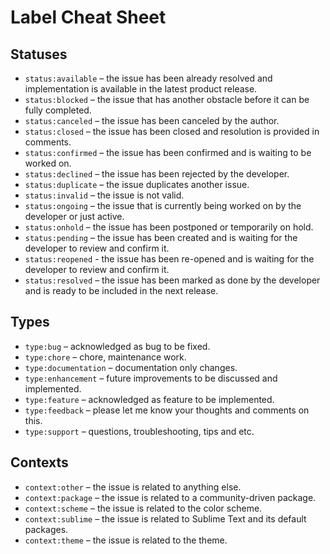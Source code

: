 # Label Cheat Sheet

## Statuses

- `status:available` – the issue has been already resolved and implementation is available in the latest product release.
- `status:blocked` – the issue that has another obstacle before it can be fully completed.
- `status:canceled` – the issue has been canceled by the author.
- `status:closed` – the issue has been closed and resolution is provided in comments.
- `status:confirmed` – the issue has been confirmed and is waiting to be worked on.
- `status:declined` – the issue has been rejected by the developer.
- `status:duplicate` – the issue duplicates another issue.
- `status:invalid` – the issue is not valid.
- `status:ongoing` – the issue that is currently being worked on by the developer or just active.
- `status:onhold` – the issue has been postponed or temporarily on hold.
- `status:pending` – the issue has been created and is waiting for the developer to review and confirm it.
- `status:reopened` - the issue has been re-opened and is waiting for the developer to review and confirm it.
- `status:resolved` – the issue has been marked as done by the developer and is ready to be included in the next release.


## Types

- `type:bug` – acknowledged as bug to be fixed.
- `type:chore` – chore, maintenance work.
- `type:documentation` – documentation only changes.
- `type:enhancement` – future improvements to be discussed and implemented.
- `type:feature` – acknowledged as feature to be implemented.
- `type:feedback` – please let me know your thoughts and comments on this.
- `type:support` – questions, troubleshooting, tips and etc.


## Contexts

- `context:other` – the issue is related to anything else.
- `context:package` – the issue is related to a community-driven package.
- `context:scheme` – the issue is related to the color scheme.
- `context:sublime` – the issue is related to Sublime Text and its default packages.
- `context:theme` – the issue is related to the theme.
